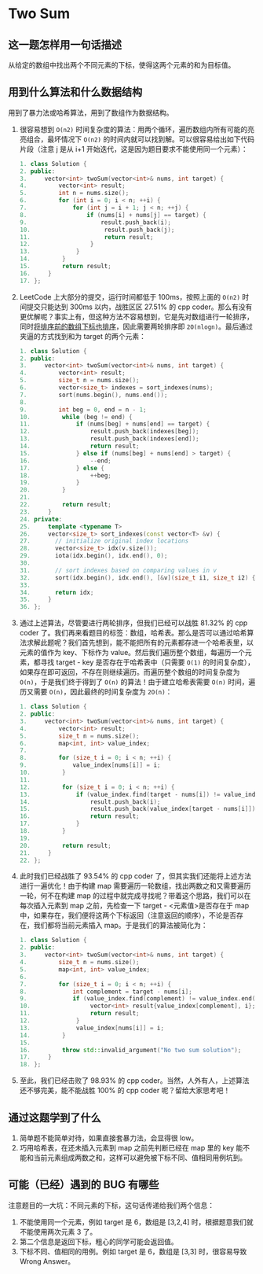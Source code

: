 # Two Sum

## 这一题怎样用一句话描述

从给定的数组中找出两个不同元素的下标，使得这两个元素的和为目标值。

## 用到什么算法和什么数据结构

用到了暴力法或哈希算法，用到了数组作为数据结构。

1. 很容易想到 `O(n2)` 时间复杂度的算法：用两个循环，遍历数组内所有可能的亮亮组合，最坏情况下 `O(n2)` 的时间内就可以找到解。可以很容易给出如下代码片段（注意 j 是从 i+1 开始迭代，这是因为题目要求不能使用同一个元素）：

    ```cpp
    1. class Solution {
    2. public:
    3.     vector<int> twoSum(vector<int>& nums, int target) {
    4.         vector<int> result;
    5.         int n = nums.size();
    6.         for (int i = 0; i < n; ++i) {
    7.             for (int j = i + 1; j < n; ++j) {
    8.                 if (nums[i] + nums[j] == target) {
    9.                     result.push_back(i);
    10.                     result.push_back(j);
    11.                     return result;
    12.                 }
    13.             }
    14.         }
    15.         return result;
    16.     }
    17. };
    ```

2. LeetCode 上大部分的提交，运行时间都低于 100ms，按照上面的 `O(n2)` 时间提交只能达到 300ms 以内，战胜区区 27.51% 的 cpp coder。那么有没有更优解呢？事实上有，但这种方法不容易想到，它是先对数组进行一轮排序，同时[将排序前的数组下标也排序](https://stackoverflow.com/questions/1577475/c-sorting-and-keeping-track-of-indexes)，因此需要两轮排序即 `2O(nlogn)`。最后通过夹逼的方式找到和为 target 的两个元素：

    ```cpp
    1. class Solution {
    2. public:
    3.     vector<int> twoSum(vector<int>& nums, int target) {
    4.         vector<int> result;
    5.         size_t n = nums.size();
    6.         vector<size_t> indexes = sort_indexes(nums);
    7.         sort(nums.begin(), nums.end());
    8.         
    9.         int beg = 0, end = n - 1;
    10.         while (beg != end) {
    11.             if (nums[beg] + nums[end] == target) {
    12.                 result.push_back(indexes[beg]);
    13.                 result.push_back(indexes[end]);
    14.                 return result;
    15.             } else if (nums[beg] + nums[end] > target) {
    16.                 --end;
    17.             } else {
    18.                 ++beg;
    19.             }
    20.         }
    21.         
    22.         return result;
    23.     }
    24. private:
    25.     template <typename T>
    26.     vector<size_t> sort_indexes(const vector<T> &v) {
    27.       // initialize original index locations
    28.       vector<size_t> idx(v.size());
    29.       iota(idx.begin(), idx.end(), 0);
    30. 
    31.       // sort indexes based on comparing values in v
    32.       sort(idx.begin(), idx.end(), [&v](size_t i1, size_t i2) {return v[i1] < v[i2];});
    33. 
    34.       return idx;
    35.     }
    36. };
    ```

3. 通过上述算法，尽管要进行两轮排序，但我们已经可以战胜 81.32% 的 cpp coder 了。我们再来看题目的标签：数组，哈希表。那么是否可以通过哈希算法求解此题呢？我们首先想到，能不能把所有的元素都存进一个哈希表里，以元素的值作为 key、下标作为 value。然后我们遍历整个数组，每遍历一个元素，都寻找 target - key 是否存在于哈希表中（只需要 `O(1)` 的时间复杂度），如果存在即可返回，不存在则继续遍历。而遍历整个数组的时间复杂度为 `O(n)`，于是我们终于得到了 `O(n)` 的算法！由于建立哈希表需要 `O(n)` 时间，遍历又需要 `O(n)`，因此最终的时间复杂度为 `2O(n)`：

    ```cpp
    1. class Solution {
    2. public:
    3.     vector<int> twoSum(vector<int>& nums, int target) {
    4.         vector<int> result;
    5.         size_t n = nums.size();
    6.         map<int, int> value_index;
    7.         
    8.         for (size_t i = 0; i < n; ++i) {
    9.             value_index[nums[i]] = i;
    10.         }
    11.         
    12.         for (size_t i = 0; i < n; ++i) {
    13.             if (value_index.find(target - nums[i]) != value_index.end() && i != value_index[target - nums[i]]) {
    14.                 result.push_back(i);
    15.                 result.push_back(value_index[target - nums[i]]);
    16.                 return result;
    17.             }
    18.         }
    19.         
    20.         return result;
    21.     }
    22. };
    ```

4. 此时我们已经战胜了 93.54% 的 cpp coder 了，但其实我们还能将上述方法进行一遍优化！由于构建 map 需要遍历一轮数组，找出两数之和又需要遍历一轮，何不在构建 map 的过程中就完成寻找呢？带着这个思路，我们可以在每次插入元素到 map 之前，先检查一下 target - <元素值>是否存在于 map 中，如果存在，我们便将这两个下标返回（注意返回的顺序），不论是否存在，我们都将当前元素插入 map。于是我们的算法被简化为：

    ```cpp
    1. class Solution {
    2. public:
    3.     vector<int> twoSum(vector<int>& nums, int target) {
    4.         size_t n = nums.size();
    5.         map<int, int> value_index;
    6.         
    7.         for (size_t i = 0; i < n; ++i) {
    8.             int complement = target - nums[i];
    9.             if (value_index.find(complement) != value_index.end()) {
    10.                 vector<int> result{value_index[complement], i};
    11.                 return result;
    12.             }
    13.             value_index[nums[i]] = i;
    14.         }
    15.         
    16.         throw std::invalid_argument("No two sum solution");
    17.     }
    18. };
    ```

5. 至此，我们已经击败了 98.93% 的 cpp coder。当然，人外有人，上述算法还不够完美，能不能战胜 100% 的 cpp coder 呢？留给大家思考吧！

## 通过这题学到了什么

1. 简单题不能简单对待，如果直接套暴力法，会显得很 low。
2. 巧用哈希表，在还未插入元素到 map 之前先判断已经在 map 里的 key 能不能和当前元素组成两数之和，这样可以避免被下标不同、值相同用例坑到。

## 可能（已经）遇到的 BUG 有哪些

注意题目的一大坑：不同元素的下标，这句话传递给我们两个信息：

1. 不能使用同一个元素，例如 target 是 6，数组是 [3,2,4] 时，根据题意我们就不能使用两次元素 3 了。
2. 第二个信息是返回下标，粗心的同学可能会返回值。
3. 下标不同、值相同的用例。例如 target 是 6，数组是 [3,3] 时，很容易导致 Wrong Answer。
